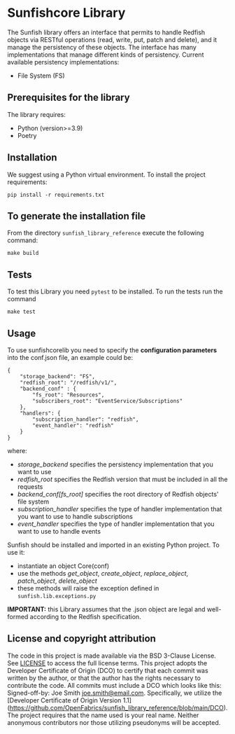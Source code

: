 # Sunfishcore Library
The Sunfish library offers an interface that permits to handle Redfish objects via RESTful operations (read, write, put, patch and delete), and it manage the persistency of these objects. The interface has many implementations that manage different kinds of persistency.
Current available persistency implementations:
- File System (FS)

## Prerequisites for the library
The library requires:
- Python (version>=3.9)
- Poetry

## Installation

We suggest using a Python virtual environment.
To install the project requirements:
```
pip install -r requirements.txt
```

## To generate the installation file
From the directory ```sunfish_library_reference``` execute the following command:
```
make build
```


## Tests
To test this Library you need ```pytest``` to be installed.
To run the tests run the command 
```
make test
```


## Usage
To use sunfishcorelib you need to specify the **configuration parameters** into the conf.json file, an example could be:
```
{
    "storage_backend": "FS",
    "redfish_root": "/redfish/v1/",
    "backend_conf" : {
        "fs_root": "Resources",
        "subscribers_root": "EventService/Subscriptions"
    },
    "handlers": {
        "subscription_handler": "redfish",
        "event_handler": "redfish"
    }
}
```

where:
- _storage_backend_ specifies the persistency implementation that you want to use
- _redfish_root_ specifies the Redfish version that must be included in all the requests
- _backend_conf[fs_root]_ specifies the root directory of Redfish objects' file system
- _subscription_handler_ specifies the type of handler implementation that you want to use to handle subscriptions
- _event_handler_ specifies the type of handler implementation that you want to use to handle events

Sunfish should be installed and imported in an existing Python project. To use it:
- instantiate an object Core(conf)
- use the methods _get_object_, _create_object_, _replace_object_, _patch_object_, _delete_object_ 
- these methods will raise the exception defined in `sunfish.lib.exceptions.py`

**IMPORTANT:** this Library assumes that the .json object are legal and well-formed according to the Redfish specification.

## License and copyright attribution
The code in this project is made available via the BSD 3-Clause License. See [LICENSE](https://github.com/OpenFabrics/sunfish_library_reference/blob/main/LICENSE) to access the full license terms. This project adopts the Developer Certificate of Origin (DCO) to certify that each commit was written by the author, or that the author has the rights necessary to contribute the code. All commits must include a DCO which looks like this: Signed-off-by: Joe Smith <joe.smith@email.com>. Specifically, we utilize the [Developer Certificate of Origin Version 1.1] (https://github.com/OpenFabrics/sunfish_library_reference/blob/main/DCO). The project requires that the name used is your real name. Neither anonymous contributors nor those utilizing pseudonyms will be accepted.

